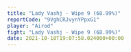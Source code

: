 ```yaml
---
title: "Lady Vashj - Wipe 9 (68.99%)"
reportCode: "9VghCRJvynYPpxG1"
player: "Airod"
fight: "Lady Vashj - Wipe 9 (68.99%)"
date: 2021-10-10T19:07:58.024000+00:00
---
```

